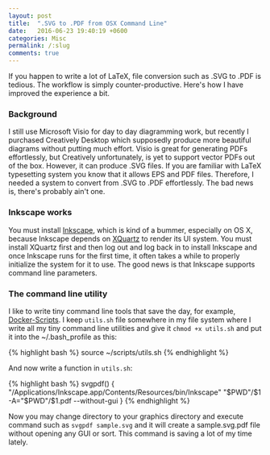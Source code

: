 ```yaml
---
layout: post
title:  ".SVG to .PDF from OSX Command Line"
date:   2016-06-23 19:40:19 +0600
categories: Misc
permalink: /:slug
comments: true
---
```

If you happen to write a lot of LaTeX, file conversion such as .SVG to .PDF is tedious. The workflow is simply counter-productive. Here's how I have improved the experience a bit.  

### Background
I still use Microsoft Visio for day to day diagramming work, but recently I purchased Creatively Desktop which supposedly produce more beautiful diagrams without putting much effort. Visio is great for generating PDFs effortlessly, but Creatively unfortunately, is yet to support vector PDFs out of the box. However, it can produce .SVG files. If you are familiar with LaTeX typesetting system you know that it allows EPS and PDF files. Therefore, I needed a system to convert from .SVG to .PDF effortlessly. The bad news is, there's probably ain't one. 

### Inkscape works
You must install [Inkscape](https://inkscape.org/en/), which is kind of a bummer, especially on OS X, because Inkscape depends on [XQuartz](https://www.xquartz.org) to render its UI system. You must install XQuartz first and then log out and log back in to install Inkscape and once Inkscape runs for the first time, it often takes a while to properly initialize the system for it to use. The good news is that Inkscape supports command line parameters.

### The command line utility
I like to write tiny command line tools that save the day, for example, [Docker-Scripts](https://github.com/tsaqib/docker-scripts). I keep `utils.sh` file somewhere in my file system where I write all my tiny command line utilities and give it `chmod +x utils.sh` and put it into the ~/.bash_profile as this:

{% highlight bash %}
source ~/scripts/utils.sh
{% endhighlight %}

And now write a function in `utils.sh`:

{% highlight bash %}
svgpdf() {
    "/Applications/Inkscape.app/Contents/Resources/bin/Inkscape" "$PWD"/$1 -A="$PWD"/$1.pdf --without-gui
}
{% endhighlight %}

Now you may change directory to your graphics directory and execute command such as `svgpdf sample.svg` and it will create a sample.svg.pdf file without opening any GUI or sort. This command is saving a lot of my time lately.